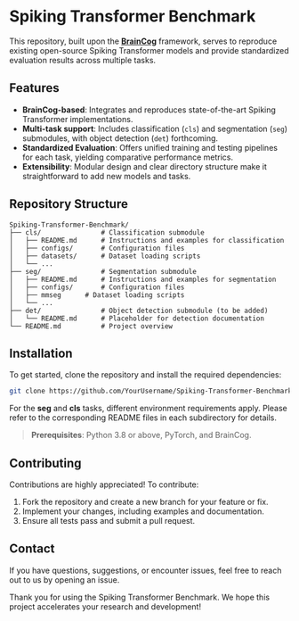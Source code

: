 # Spiking Transformer Benchmark

This repository, built upon the **[BrainCog](https://github.com/BrainCog-X/Brain-Cog)** framework, serves to reproduce existing open-source Spiking Transformer models and provide standardized evaluation results across multiple tasks.

## Features

- **BrainCog-based**: Integrates and reproduces state-of-the-art Spiking Transformer implementations.
- **Multi-task support**: Includes classification (`cls`) and segmentation (`seg`) submodules, with object detection (`det`) forthcoming.
- **Standardized Evaluation**: Offers unified training and testing pipelines for each task, yielding comparative performance metrics.
- **Extensibility**: Modular design and clear directory structure make it straightforward to add new models and tasks.

## Repository Structure

```plaintext
Spiking-Transformer-Benchmark/
├── cls/               # Classification submodule
│   ├── README.md      # Instructions and examples for classification
│   ├── configs/       # Configuration files
│   ├── datasets/      # Dataset loading scripts
│   └── ...
├── seg/               # Segmentation submodule
│   ├── README.md      # Instructions and examples for segmentation
│   ├── configs/       # Configuration files
│   ├── mmseg      # Dataset loading scripts
│   └── ...
├── det/               # Object detection submodule (to be added)
│   └── README.md      # Placeholder for detection documentation
└── README.md          # Project overview
```

## Installation

To get started, clone the repository and install the required dependencies:

```bash
git clone https://github.com/YourUsername/Spiking-Transformer-Benchmark.git

```
For the **seg** and **cls** tasks, different environment requirements apply. Please refer to the corresponding README files in each subdirectory for details.

> **Prerequisites**: Python 3.8 or above, PyTorch, and BrainCog.


## Contributing

Contributions are highly appreciated! To contribute:

1. Fork the repository and create a new branch for your feature or fix.
2. Implement your changes, including examples and documentation.
3. Ensure all tests pass and submit a pull request.

## Contact

If you have questions, suggestions, or encounter issues, feel free to reach out to us by opening an issue.

Thank you for using the Spiking Transformer Benchmark. We hope this project accelerates your research and development!

